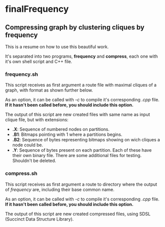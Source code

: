# finalFrequency
## Compressing graph by clustering cliques by frequency

This is a resume on how to use this beautiful work.

It's separated into two programs, **frequency** and **compress**, each one with it's own shell script and C++ file.

### frequency.sh
This script receives as first argument a route file with maximal cliques of a graph, with format as shown further below.

As an option, it can be called with *-c* to compile it's corresponding *.cpp* file.
**If it hasn't been called before, you should include this option.**

The output of this script are new created files with same name as input clique file, but with extensions:
- **.X**: Sequence of numbered nodes on partitions.
- **.B1**: Bitmaps pointing with 1 where a partitions begins.
- **.B2**: Sequence of bytes representing bitmaps showing on wich cliques a node could be.
- **.Y**: Sequence of bytes present on each partition.
Each of these have their own binary file.
There are some additional files for testing. Shouldn't be deleted.

### compress.sh
This script receives as first argument a route to directory where the output of *frequency* are, including their base common name.

As an option, it can be called with *-c* to compile it's corresponding *.cpp* file.
**If it hasn't been called before, you should include this option.**

The output of this script are new created compressed files, using SDSL (Succinct Data Structure Library).
